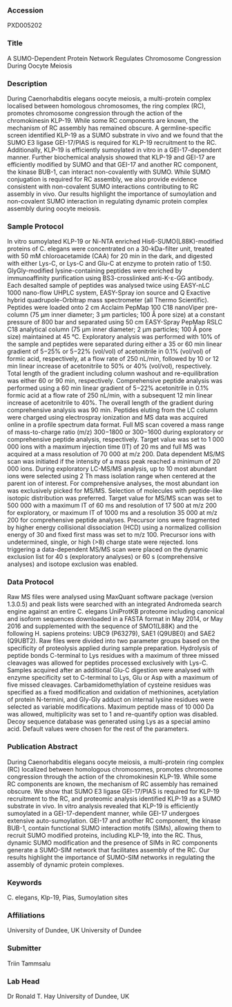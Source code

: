 ### Accession
PXD005202

### Title
A SUMO-Dependent Protein Network Regulates Chromosome Congression During Oocyte Meiosis

### Description
During Caenorhabditis elegans oocyte meiosis, a multi-protein complex localised between homologous chromosomes, the ring complex (RC), promotes chromosome congression through the action of the chromokinesin KLP-19. While some RC components are known, the mechanism of RC assembly has remained obscure. A germline-specific screen identified KLP-19 as a SUMO substrate in vivo and we found that the SUMO E3 ligase GEI-17/PIAS is required for KLP-19 recruitment to the RC. Additionally, KLP-19 is efficiently sumoylated in vitro in a GEI-17-dependent manner. Further biochemical analysis showed that KLP-19 and GEI-17 are efficiently modified by SUMO and that GEI-17 and another RC component, the kinase BUB-1, can interact non-covalently with SUMO. While SUMO conjugation is required for RC assembly, we also provide evidence consistent with non-covalent SUMO interactions contributing to RC assembly in vivo. Our results highlight the importance of sumoylation and non-covalent SUMO interaction in regulating dynamic protein complex assembly during oocyte meiosis.

### Sample Protocol
In vitro sumoylated KLP-19 or Ni-NTA enriched His6-SUMO(L88K)-modified proteins of C. elegans were concentrated on a 30-kDa-filter unit, treated with 50 mM chloroacetamide (CAA) for 20 min in the dark, and digested with either Lys-C, or Lys-C and Glu-C at enzyme to protein ratio of 1:50. GlyGly-modified lysine-containing peptides were enriched by immunoaffinity purification using BS3-crosslinked anti-K-ε-GG antibody. Each desalted sample of peptides was analysed twice using EASY-nLC 1000 nano-flow UHPLC system, EASY-Spray ion source and Q Exactive hybrid quadrupole-Orbitrap mass spectrometer (all Thermo Scientific). Peptides were loaded onto 2 cm Acclaim PepMap 100 C18 nanoViper pre-column (75 μm inner diameter; 3 μm particles; 100 Å pore size) at a constant pressure of 800 bar and separated using 50 cm EASY-Spray PepMap RSLC C18 analytical column (75 μm inner diameter; 2 μm particles; 100 Å pore size) maintained at 45 °C. Exploratory analysis was performed with 10% of the sample and peptides were separated during either a 35 or 60 min linear gradient of 5−25% or 5−22% (vol/vol) of acetonitrile in 0.1% (vol/vol) of formic acid, respectively, at a flow rate of 250 nL/min, followed by 10 or 12 min linear increase of acetonitrile to 50% or 40% (vol/vol), respectively. Total length of the gradient including column washout and re-equilibration was either 60 or 90 min, respectively. Comprehensive peptide analysis was performed using a 60 min linear gradient of 5−22% acetonitrile in 0.1% formic acid at a flow rate of 250 nL/min, with a subsequent 12 min linear increase of acetonitrile to 40%. The overall length of the gradient during comprehensive analysis was 90 min.  Peptides eluting from the LC column were charged using electrospray ionization and MS data was acquired online in a profile spectrum data format. Full MS scan covered a mass range of mass-to-charge ratio (m/z) 300−1800 or 300−1600 during exploratory or comprehensive peptide analysis, respectively. Target value was set to 1 000 000 ions with a maximum injection time (IT) of 20 ms and full MS was acquired at a mass resolution of 70 000 at m/z 200. Data dependent MS/MS scan was initiated if the intensity of a mass peak reached a minimum of 20 000 ions. During exploratory LC-MS/MS analysis, up to 10 most abundant ions were selected using 2 Th mass isolation range when centered at the parent ion of interest. For comprehensive analyses, the most abundant ion was exclusively picked for MS/MS. Selection of molecules with peptide-like isotopic distribution was preferred. Target value for MS/MS scan was set to 500 000 with a maximum IT of 60 ms and resolution of 17 500 at m/z 200 for exploratory, or maximum IT of 1000 ms and a resolution 35 000 at m/z 200 for comprehensive peptide analyses. Precursor ions were fragmented by higher energy collisional dissociation (HCD) using a normalized collision energy of 30 and fixed first mass was set to m/z 100. Precursor ions with undetermined, single, or high (>8) charge state were rejected. Ions triggering a data-dependent MS/MS scan were placed on the dynamic exclusion list for 40 s (exploratory analyses) or 60 s (comprehensive analyses) and isotope exclusion was enabled.

### Data Protocol
Raw MS files were analysed using MaxQuant software package (version 1.3.0.5) and peak lists were searched with an integrated Andromeda search engine against an entire C. elegans UniProtKB proteome including canonical and isoform sequences downloaded in a FASTA format in May 2014, or May 2016 and supplemented with the sequence of SMO1(L88K) and the following H. sapiens proteins: UBC9 (P63279), SAE1 (Q9UBE0) and SAE2 (Q9UBT2). Raw files were divided into two parameter groups based on the specificity of proteolysis applied during sample preparation. Hydrolysis of peptide bonds C-terminal to Lys residues with a maximum of three missed cleavages was allowed for peptides processed exclusively with Lys-C. Samples acquired after an additional Glu-C digestion were analysed with enzyme specificity set to C-terminal to Lys, Glu or Asp with a maximum of five missed cleavages. Carbamidomethylation of cysteine residues was specified as a fixed modification and oxidation of methionines, acetylation of protein N-termini, and Gly-Gly adduct on internal lysine residues were selected as variable modifications. Maximum peptide mass of 10 000 Da was allowed, multiplicity was set to 1 and re-quantify option was disabled. Decoy sequence database was generated using Lys as a special amino acid. Default values were chosen for the rest of the parameters.

### Publication Abstract
During Caenorhabditis elegans oocyte meiosis, a multi-protein ring complex (RC) localized between homologous chromosomes, promotes chromosome congression through the action of the chromokinesin KLP-19. While some RC components are known, the mechanism of RC assembly has remained obscure. We show that SUMO E3 ligase GEI-17/PIAS is required for KLP-19 recruitment to the RC, and proteomic analysis identified KLP-19 as a SUMO substrate in&#xa0;vivo. In&#xa0;vitro analysis revealed that KLP-19 is efficiently sumoylated in a GEI-17-dependent manner, while GEI-17 undergoes extensive auto-sumoylation. GEI-17 and another RC component, the kinase BUB-1, contain functional SUMO interaction motifs (SIMs), allowing them to recruit SUMO modified proteins, including KLP-19, into the RC. Thus, dynamic SUMO modification and the presence of SIMs in RC components generate a SUMO-SIM network that facilitates assembly of the RC. Our results highlight the importance of SUMO-SIM networks in regulating the assembly of dynamic protein complexes.

### Keywords
C. elegans, Klp-19, Pias, Sumoylation sites

### Affiliations
University of Dundee, UK
University of Dundee

### Submitter
Triin Tammsalu

### Lab Head
Dr Ronald T. Hay
University of Dundee, UK


